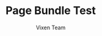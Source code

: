 ---
title: Page Bundle Test
author: Vixen Team
weight: 1000
description: Testin page bundles with images.
---